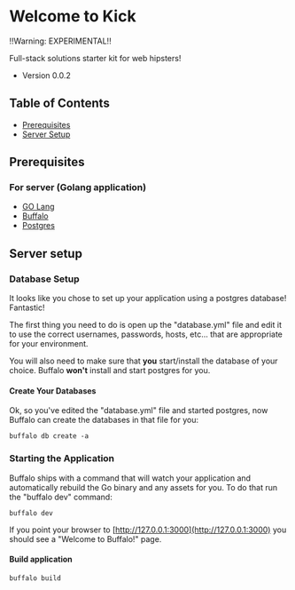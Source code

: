 # Welcome to Kick

!!Warning: EXPERIMENTAL!!

Full-stack solutions starter kit for web hipsters!

* Version 0.0.2

## Table of Contents

* [Prerequisites](#prerequisites)
* [Server Setup](#server-setup)

## Prerequisites

### For server (Golang application)
* [GO Lang](https://golang.org/)
* [Buffalo](https://gobuffalo.io/en)
* [Postgres](https://www.postgresql.org/docs/)

## Server setup

### Database Setup

It looks like you chose to set up your application using a postgres database! Fantastic!

The first thing you need to do is open up the "database.yml" file and edit it to use the correct usernames, passwords, hosts, etc... that are appropriate for your environment.

You will also need to make sure that **you** start/install the database of your choice. Buffalo **won't** install and start postgres for you.

#### Create Your Databases

Ok, so you've edited the "database.yml" file and started postgres, now Buffalo can create the databases in that file for you:

`buffalo db create -a`

### Starting the Application

Buffalo ships with a command that will watch your application and automatically rebuild the Go binary and any assets for you. To do that run the "buffalo dev" command:

`buffalo dev`

If you point your browser to [http://127.0.0.1:3000](http://127.0.0.1:3000) you should see a "Welcome to Buffalo!" page.

#### Build application

`buffalo build`

